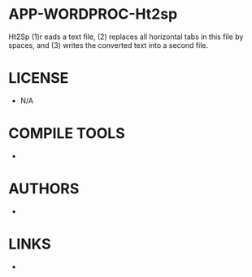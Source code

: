 APP-WORDPROC-Ht2sp
==================

Ht2Sp (1)r eads a text file, (2) replaces all horizontal tabs in this file by spaces, and  (3) writes the converted text into a second file.


LICENSE
===============
* N/A

COMPILE TOOLS
===============
* 

AUTHORS
===============
* 

LINKS
===============
* 
